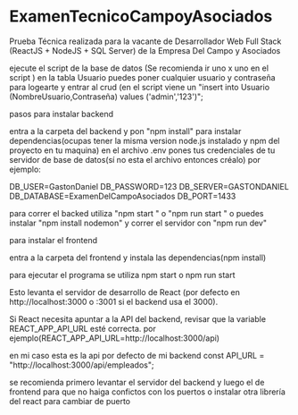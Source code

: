 # ExamenTecnicoCampoyAsociados
Prueba Técnica realizada  para la vacante de Desarrollador Web Full Stack  (ReactJS + NodeJS + SQL Server)   de la Empresa Del Campo y Asociados



ejecute el script de la base de datos
(Se recomienda ir uno x uno en el script )
en la tabla Usuario puedes poner cualquier usuario y contraseña para logearte y entrar al crud
(en el script viene  un "insert into Usuario (NombreUsuario,Contraseña) values ('admin','123')";



pasos para instalar backend

entra a la carpeta del backend y pon   "npm install"  para instalar dependencias(ocupas tener la misma version node.js instalado y npm del proyecto en tu maquina)
en el archivo .env pones tus credenciales de tu servidor de base de datos(sí no esta el archivo entonces créalo)
por ejemplo:

DB_USER=GastonDaniel
DB_PASSWORD=123
DB_SERVER=GASTONDANIEL
DB_DATABASE=ExamenDelCampoAsociados
DB_PORT=1433

para correr el backed utiliza  "npm start " o "npm run start "
o puedes instalar "npm install nodemon" y correr el servidor con  "npm run dev"



para instalar el frontend

entra a la carpeta del frontend y instala las dependencias(npm install)

para ejecutar el programa se utiliza
npm start o npm run start

Esto levanta el servidor de desarrollo de React (por defecto en http://localhost:3000 o :3001 si el backend usa el 3000).

Si React necesita apuntar a la API del backend, revisar que la variable REACT_APP_API_URL esté correcta.
por ejemplo(REACT_APP_API_URL=http://localhost:3000/api)

en mi caso esta es la api por defecto de mi backend const API_URL = "http://localhost:3000/api/empleados";

se recomienda primero levantar el servidor del backend y luego el de frontend para que no haiga confictos con los puertos o instalar otra librería del react para cambiar de puerto
